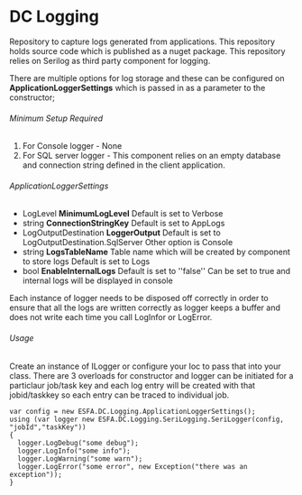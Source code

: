 # DC Logging

Repository to capture logs generated from applications. This repository holds source code which is published as a nuget package. This repository relies on Serilog as third party component for logging.

There are multiple options for log storage and these can be configured on **ApplicationLoggerSettings** which is passed in as a parameter to the constructor;

###### Minimum Setup Required
1. For Console logger - None
2. For SQL server logger - This component relies on an empty database and connection string defined in the client application.

###### ApplicationLoggerSettings

	
  * LogLevel **MinimumLogLevel** Default is set to Verbose
  * string **ConnectionStringKey** Default is set to AppLogs
  * LogOutputDestination **LoggerOutput**  Default is set to LogOutputDestination.SqlServer  Other option is Console
  * string **LogsTableName**  Table name which will be created by component to store logs   Default is set to  Logs
  * bool **EnableInternalLogs**  Default is set to ''false'' Can be set to true and internal logs will be displayed in console
	 
	

Each instance of logger needs to be disposed off correctly in order to ensure that all the logs are written correctly as logger keeps a buffer and does not write each time you call LogInfor or LogError.

###### Usage
Create an instance of ILogger or configure your Ioc to pass that into your class. There are 3 overloads for constructor and logger can be initiated for a particlaur job/task key and each log entry will be created with that jobid/taskkey so each entry can be traced to individual job.
```
var config = new ESFA.DC.Logging.ApplicationLoggerSettings();
using (var logger new ESFA.DC.Logging.SeriLogging.SeriLogger(config, "jobId","taskKey"))
{
  logger.LogDebug("some debug");
  logger.LogInfo("some info");
  logger.LogWarning("some warn");
  logger.LogError("some error", new Exception("there was an exception"));
}
```
